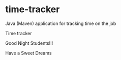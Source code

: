 # time-tracker
Java (Maven) application for tracking time on the job

Time tracker

Good Night Students!!!

Have a Sweet Dreams
